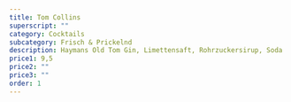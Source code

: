 ```yaml
---
title: Tom Collins
superscript: ""
category: Cocktails
subcategory: Frisch & Prickelnd
description: Haymans Old Tom Gin, Limettensaft, Rohrzuckersirup, Soda
price1: 9,5
price2: ""
price3: ""
order: 1
---
```

